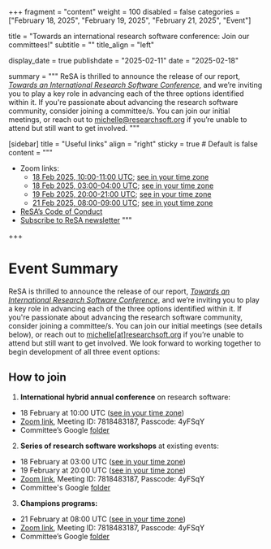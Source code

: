 +++
fragment = "content"
weight = 100
disabled = false
categories = ["February 18, 2025", "February 19, 2025", "February 21, 2025", "Event"]

title = "Towards an international research software conference: Join our committees!"
subtitle = ""
title_align = "left"

display_date = true
publishdate = "2025-02-11"
date = "2025-02-18"

summary = """
ReSA is thrilled to announce the release of our report, [*Towards an International Research Software Conference*](<https://doi.org/10.5281/zenodo.14736836>), and we’re inviting you to play a key role in advancing each of the three options identified within it. If you're passionate about advancing the research software community, consider joining a committee/s. You can join our initial meetings, or reach out to [michelle@researchsoft.org](mailto:michelle@researchsoft.org) if you’re unable to attend but still want to get involved. 
"""


[sidebar]
  title = "Useful links"
  align = "right"
  sticky = true # Default is false
  content = """
  * Zoom links:
    * [18 Feb 2025, 10:00-11:00 UTC](https://us02web.zoom.us/j/7818483187?pwd=L0dpcHo4dlk5N0F3cHl0OGhWSVVFQT09#success); [see in your time zone](https://www.timeanddate.com/worldclock/fixedtime.html?msg=International+hybrid+annual+conference+-+committee+meeting&iso=20250218T10&p1=1440&ah=1)
    * [18 Feb 2025, 03:00-04:00 UTC](https://us02web.zoom.us/j/7818483187?pwd=L0dpcHo4dlk5N0F3cHl0OGhWSVVFQT09); [see in your time zone](https://www.timeanddate.com/worldclock/fixedtime.html?msg=Series+of+research+software+workshops+-+committee+meeting&iso=20250218T03&p1=1440&ah=1)
    * [19 Feb 2025, 20:00-21:00 UTC](https://us02web.zoom.us/j/7818483187?pwd=L0dpcHo4dlk5N0F3cHl0OGhWSVVFQT09); [see in your time zone](https://www.timeanddate.com/worldclock/fixedtime.html?msg=Series+of+research+software+workshops+-+committee+meeting&iso=20250219T20&p1=1440&ah=1)
    * [21 Feb 2025, 08:00-09:00 UTC](https://us02web.zoom.us/j/7818483187?pwd=L0dpcHo4dlk5N0F3cHl0OGhWSVVFQT09#success); [see in yout time zone](https://www.timeanddate.com/worldclock/fixedtime.html?msg=Champions+programs+-+committee+meeting&iso=20250221T08&p1=1440&ah=1)
  * [ReSA’s Code of Conduct](../../code-of-conduct/)
  * [Subscribe to ReSA newsletter](https://www.researchsoft.org/news/)
  """


+++
# Event Summary

ReSA is thrilled to announce the release of our report, [*Towards an International Research Software Conference*](https://doi.org/10.5281/zenodo.14736836), and we’re inviting you to play a key role in advancing each of the three options identified within it. If you're passionate about advancing the research software community, consider joining a committee/s. You can join our initial meetings (see details below), or reach out to [michelle\[at\]researchsoft.org](mailto:michelle@researchsoft.org) if you’re unable to attend but still want to get involved. We look forward to working together to begin development of all three event options: 

## How to join

1) **International hybrid annual conference** on research software:  
* 18 February at 10:00 UTC ([see in your time zone](https://www.timeanddate.com/worldclock/fixedtime.html?msg=International+hybrid+annual+conference+-+committee+meeting&iso=20250218T10&p1=1440&ah=1))  
* [Zoom link](https://us02web.zoom.us/j/7818483187?pwd=L0dpcHo4dlk5N0F3cHl0OGhWSVVFQT09), Meeting ID: 7818483187, Passcode: 4yFSqY  
* Committee’s Google [folder](https://drive.google.com/drive/u/0/folders/1qoDYOJLukuOP53iVEqB2RaY_saZdOPWM)

2) **Series of research software workshops** at existing events:  
* 18 February at 03:00 UTC ([see in your time zone](https://www.timeanddate.com/worldclock/fixedtime.html?msg=Series+of+research+software+workshops+-+committee+meeting&iso=20250218T03&p1=1440&ah=1))  
* 19 February at 20:00 UTC ([see in your time zone](https://www.timeanddate.com/worldclock/fixedtime.html?msg=Series+of+research+software+workshops+-+committee+meeting&iso=20250219T20&p1=1440&ah=1))  
* [Zoom link](https://us02web.zoom.us/j/7818483187?pwd=L0dpcHo4dlk5N0F3cHl0OGhWSVVFQT09), Meeting ID: 7818483187, Passcode: 4yFSqY  
* Committee's Google [folder](https://drive.google.com/drive/u/0/folders/1YsBW2PjIcSGzaI4rGqtxs4Nez47fpjoG)

3) **Champions programs:**  
* 21 February at 08:00 UTC ([see in your time zone](https://www.timeanddate.com/worldclock/fixedtime.html?msg=Champions+programs+-+committee+meeting&iso=20250221T08&p1=1440&ah=1))  
* [Zoom link](https://us02web.zoom.us/j/7818483187?pwd=L0dpcHo4dlk5N0F3cHl0OGhWSVVFQT09), Meeting ID: 7818483187, Passcode: 4yFSqY  
* Committee’s Google [folder](https://drive.google.com/drive/u/0/folders/1PGAP96f-Fj8Sw4gr_47soZffSTq5bJAp)
